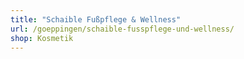 ```yaml
---
title: "Schaible Fußpflege & Wellness"
url: /goeppingen/schaible-fusspflege-und-wellness/
shop: Kosmetik
---
```

